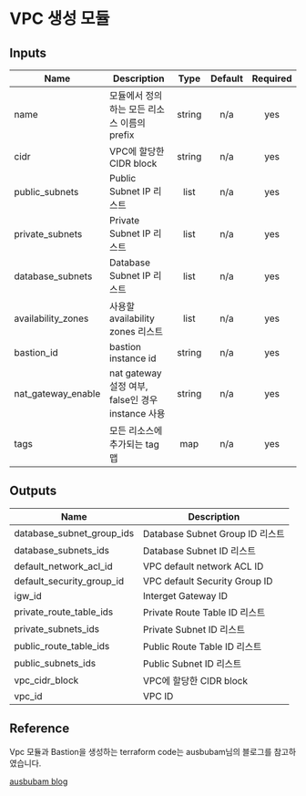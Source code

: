 # VPC 생성 모듈

## Inputs

| Name                | Description                                 |  Type  | Default | Required |
| ------------------  | ------------------------------------------- | :----: | :-----: | :------: |
| name                | 모듈에서 정의하는 모든 리소스 이름의 prefix | string |   n/a   |   yes    |
| cidr                | VPC에 할당한 CIDR block                     | string |   n/a   |   yes    |
| public_subnets      | Public Subnet IP 리스트                     |  list  |   n/a   |   yes    |
| private_subnets     | Private Subnet IP 리스트                    |  list  |   n/a   |   yes    |
| database_subnets    | Database Subnet IP 리스트                   |  list  |   n/a   |   yes    |
| availability_zones  | 사용할 availability zones 리스트              |  list  |   n/a   |   yes    |
| bastion_id          | bastion instance id                         | string |   n/a   |   yes    |
| nat_gateway_enable  | nat gateway 설정 여부, false인 경우 instance 사용 | string |   n/a   |   yes    |
| tags                | 모든 리소스에 추가되는 tag 맵               |  map   |   n/a   |   yes    |

## Outputs

| Name                      | Description                     |
| ------------------------- | ------------------------------- |
| database_subnet_group_ids | Database Subnet Group ID 리스트 |
| database_subnets_ids      | Database Subnet ID 리스트       |
| default_network_acl_id    | VPC default network ACL ID      |
| default_security_group_id | VPC default Security Group ID   |
| igw_id                    | Interget Gateway ID             |
| private_route_table_ids   | Private Route Table ID 리스트   |
| private_subnets_ids       | Private Subnet ID 리스트        |
| public_route_table_ids    | Public Route Table ID 리스트    |
| public_subnets_ids        | Public Subnet ID 리스트         |
| vpc_cidr_block            | VPC에 할당한 CIDR block         |
| vpc_id                    | VPC ID                          |

## Reference

Vpc 모듈과 Bastion을 생성하는 terraform code는 ausbubam님의 블로그를 참고하였습니다.

[ausbubam blog](https://blog.2dal.com/2017/10/28/aws-vpc-with-terraform-modules/)
